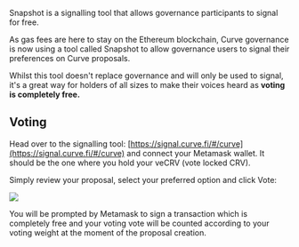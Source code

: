 Snapshot is a signalling tool that allows governance participants to signal for free.

As gas fees are here to stay on the Ethereum blockchain, Curve governance is now using a tool called Snapshot to allow governance users to signal their preferences on Curve proposals.

Whilst this tool doesn't replace governance and will only be used to signal, it's a great way for holders of all sizes to make their voices heard as **voting is completely free.**

## **Voting**

Head over to the signalling tool: [https://signal.curve.fi/#/curve](https://signal.curve.fi/#/curve) and connect your Metamask wallet. It should be the one where you hold your veCRV (vote locked CRV).

Simply review your proposal, select your preferred option and click Vote:

![](https://2254922201-files.gitbook.io/~/files/v0/b/gitbook-legacy-files/o/assets%2F-MFA0rQI3SzfbVFgp3Ic%2F-MG0KlxeC-s_dYda3DLS%2F-MG0LjpU7Cnw1fRZ5a74%2Fimage.png?alt=media&token=09b78378-95fb-436a-a7e9-7c67ca6f1355)

You will be prompted by Metamask to sign a transaction which is completely free and your voting vote will be counted according to your voting weight at the moment of the proposal creation.
